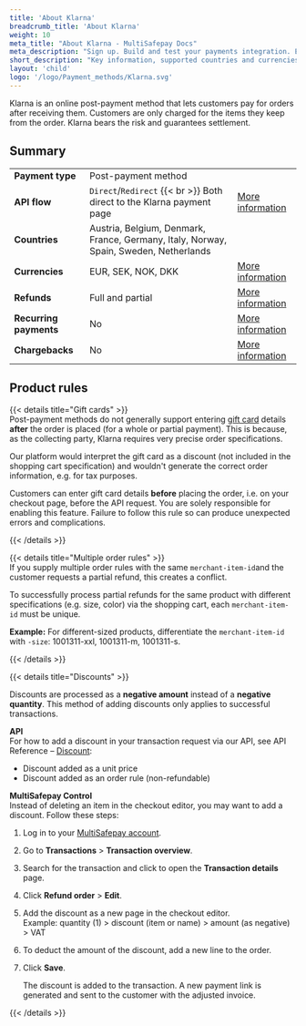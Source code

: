 ```yaml
---
title: 'About Klarna'
breadcrumb_title: 'About Klarna'
weight: 10
meta_title: "About Klarna - MultiSafepay Docs"
meta_description: "Sign up. Build and test your payments integration. Explore our products and services. Use our API Reference, SDKs, and wrappers. Get support."
short_description: "Key information, supported countries and currencies, product rules"
layout: 'child'
logo: '/logo/Payment_methods/Klarna.svg'
---
```


Klarna is an online post-payment method that lets customers pay for orders after receiving them. Customers are only charged for the items they keep from the order. Klarna bears the risk and guarantees settlement.

## Summary

|   |   |   |
|---|---|---|
| **Payment type**   | Post-payment method  | |
| **API flow**  | `Direct`/`Redirect` {{< br >}} Both direct to the Klarna payment page| [More information](/faq/api/difference-between-direct-and-redirect) |
| **Countries**  | Austria, Belgium, Denmark, France, Germany, Italy, Norway, Spain, Sweden, Netherlands  | |
| **Currencies**  | EUR, SEK, NOK, DKK | [More information](/faq/general/supported-currencies) | 
| **Refunds**  | Full and partial  | [More information](/payment-methods/billing-suite/klarna/user-guide/processing-refunds) | 
| **Recurring payments**  | No | [More information](/tools/recurring-payments)  |
| **Chargebacks**  | No | [More information](/faq/chargebacks)  |

## Product rules

{{< details title="Gift cards" >}}
&nbsp;  
Post-payment methods do not generally support entering [gift card](/payment-methods/prepaid-cards/gift-cards) details **after** the order is placed (for a whole or partial payment). This is because, as the collecting party, Klarna requires very precise order specifications. 

Our platform would interpret the gift card as a discount (not included in the shopping cart specification) and wouldn't generate the correct order information, e.g. for tax purposes. 

Customers can enter gift card details **before** placing the order, i.e. on your checkout page, before the API request. You are solely responsible for enabling this feature. Failure to follow this rule so can produce unexpected errors and complications.

{{< /details >}}

{{< details title="Multiple order rules" >}}
&nbsp;  
If you supply multiple order rules with the same `merchant-item-id`and the customer requests a partial refund, this creates a conflict. 

To successfully process partial refunds for the same product with different specifications (e.g. size, color) via the shopping cart, each `merchant-item-id` must be unique.

**Example:** For different-sized products, differentiate the `merchant-item-id` with `-size`: 1001311-xxl, 1001311-m, 1001311-s.

{{< /details >}}

{{< details title="Discounts" >}}

Discounts are processed as a **negative amount** instead of a **negative quantity**. This method of adding discounts only applies to successful transactions. 

**API**  
For how to add a discount in your transaction request via our API, see API Reference – [Discount](/api/#discount):

- Discount added as a unit price
- Discount added as an order rule (non-refundable)

**MultiSafepay Control**  
Instead of deleting an item in the checkout editor, you may want to add a discount. Follow these steps:

1. Log in to your [MultiSafepay account](https://merchant.multisafepay.com).
2. Go to **Transactions** > **Transaction overview**.
3. Search for the transaction and click to open the **Transaction details** page.
4. Click **Refund order** > **Edit**.
5. Add the discount as a new page in the checkout editor.  
    Example: quantity (1) > discount (item or name) > amount (as negative) > VAT
6. To deduct the amount of the discount, add a new line to the order.
7. Click **Save**.

   The discount is added to the transaction. 
   A new payment link is generated and sent to the customer with the adjusted invoice.

{{< /details >}}
